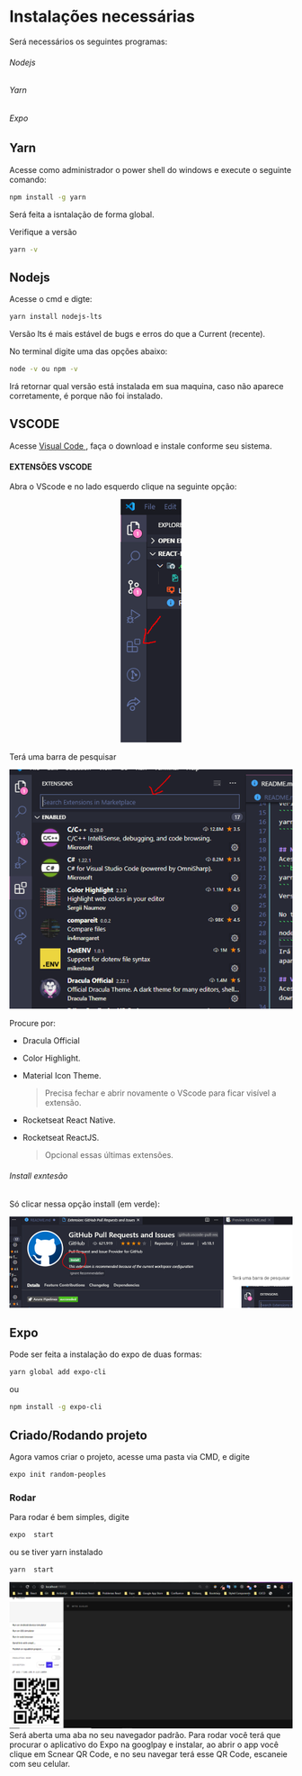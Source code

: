 # Instalações necessárias
Será necessários os seguintes programas: 
###### Nodejs
###### Yarn
###### Expo

## Yarn
Acesse como administrador o power shell do windows e execute o seguinte comando:
````bash
npm install -g yarn
````
Será feita a isntalação de forma global.

Verifique a versão
````bash
yarn -v
````

## Nodejs
Acesse o cmd e digte:
```bash
yarn install nodejs-lts
```
Versão lts é mais estável de bugs e erros do que a Current (recente).

No terminal digite uma das opções abaixo: 
````bash
node -v ou npm -v
````
Irá retornar qual versão está instalada em sua maquina, caso não aparece corretamente, é porque não foi instalado.

## VSCODE
Acesse [Visual Code ](https://code.visualstudio.com/Download), faça o download e instale conforme seu sistema.

#### EXTENSÕES VSCODE
Abra o VScode e no lado esquerdo clique na seguinte opção:
<center>
<img src=".github/vscode.png">
</center>

Terá uma barra de pesquisar

<center>
<img src=".github/seacrh.png">
</center>

Procure por:

*   Dracula Official
*   Color Highlight.
*   Material Icon Theme.

    > Precisa fechar e abrir novamente o VScode para ficar visível a extensão.

*   Rocketseat React Native.
*   Rocketseat ReactJS.
    > Opcional essas últimas extensões.

###### Install exntesão
Só clicar nessa opção install (em verde):
<center>
<img src=".github/instaal.png">
</center>

## Expo 
Pode ser feita a instalação do expo de duas formas:
````bash
yarn global add expo-cli
````
ou 
````bash
npm install -g expo-cli
````

## Criado/Rodando projeto
Agora vamos criar o projeto, acesse uma pasta via CMD, e digite 
````bash
expo init random-peoples
```` 

### Rodar
Para rodar é bem simples, digite 
````bash
expo  start
````  
ou se tiver yarn instalado
````bash
yarn  start
````  

<center>
<img src=".github/localhost.png">
</center>
Será aberta uma aba no seu navegador padrão. Para rodar você terá que procurar o aplicativo do Expo na googlpay e instalar, ao abrir o app você clique em Scnear QR Code, e no seu navegar terá esse QR Code, escaneie com seu celular. 